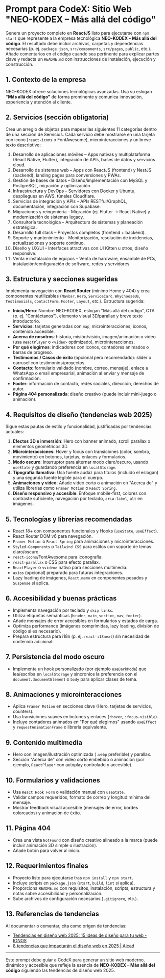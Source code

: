 # Prompt para CodeX: Sitio Web "NEO-KODEX – Más allá del código"

Genera un proyecto completo en **ReactJS** listo para ejecutarse con `npm start` que represente a la empresa tecnológica **NEO-KODEX – Más allá del código**. El resultado debe incluir archivos, carpetas y dependencias necesarias (p. ej. `package.json`, `src/components`, `src/pages`, `public`, etc.). Añade comentarios en el código cuando sea pertinente para explicar partes clave y redacta un `README.md` con instrucciones de instalación, ejecución y construcción.

## 1. Contexto de la empresa
NEO-KODEX ofrece soluciones tecnológicas avanzadas. Usa su eslogan **"Más allá del código"** de forma prominente y comunica innovación, experiencia y atención al cliente.

## 2. Servicios (sección obligatoria)
Crea un arreglo de objetos para mapear las siguientes 11 categorías dentro de una sección de Servicios. Cada servicio debe mostrarse en una tarjeta con icono (`react-icons` o FontAwesome), microinteracciones y un breve texto descriptivo:

1. Desarrollo de aplicaciones móviles – Apps nativas y multiplataforma (React Native, Flutter), integración de APIs, bases de datos y servicios cloud.
2. Desarrollo de sistemas web – Apps con ReactJS (frontend) y NestJS (backend), landing pages para conversiones y PWAs.
3. Gestión de bases de datos – Diseño/implementación con MySQL y PostgreSQL, migración y optimización.
4. Infraestructura y DevOps – Servidores con Docker y Ubuntu, despliegues en AWS, túneles Cloudflare.
5. Servicios de integración y APIs – APIs RESTful/GraphQL, documentación, integración con Supabase.
6. Migraciones y reingeniería – Migración (ej. Flutter → React Native) y modernización de sistemas legacy.
7. Consultoría tecnológica – Arquitectura de sistemas y planeación estratégica.
8. Desarrollo full stack – Proyectos completos (frontend + backend).
9. Soporte y mantenimiento – Monitorización, resolución de incidencias, actualizaciones y soporte continuo.
10. Diseño y UX/UI – Interfaces atractivas con UI Kitten u otros, diseño responsive.
11. Venta e instalación de equipos – Venta de hardware, ensamble de PCs, instalación/configuración de software, redes y servidores.

## 3. Estructura y secciones sugeridas
Implementa navegación con **React Router** (mínimo Home y 404) y crea componentes reutilizables (`Navbar`, `Hero`, `ServiceCard`, `WhyChooseUs`, `Testimonials`, `ContactForm`, `Footer`, `Layout`, etc.). Estructura sugerida:

- **Inicio/Hero**: Nombre NEO-KODEX, eslogan "Más allá del código", CTA (p. ej. "Contáctanos"), elemento visual 3D/parallax y breve texto introductorio.
- **Servicios**: tarjetas generadas con `map`, microinteracciones, iconos, contenido accesible.
- **Acerca de nosotros**: historia, misión/visión, imagen/animación o video (usa `ReactPlayer` o `<video>` optimizado), microinteracciones.
- **Por qué elegirnos**: indicadores con iconos, contadores animados o barras de progreso.
- **Testimonios / Casos de éxito** (opcional pero recomendado): slider o carrusel con testimonios/proyectos.
- **Contacto**: formulario validado (nombre, correo, mensaje), enlace a WhatsApp o email empresarial, animación al enviar y mensaje de confirmación.
- **Footer**: información de contacto, redes sociales, dirección, derechos de autor.
- **Página 404 personalizada**: diseño creativo (puede incluir mini-juego o animación).

## 4. Requisitos de diseño (tendencias web 2025)
Sigue estas pautas de estilo y funcionalidad, justificadas por tendencias actuales:

1. **Efectos 3D e inmersión**: Hero con banner animado, scroll parallax o elementos geométricos 3D.
2. **Microinteracciones**: Hover y focus con transiciones (color, sombra, movimiento) en botones, tarjetas, enlaces y formularios.
3. **Modo oscuro**: Interruptor para alternar modo claro/oscuro, usando `useState` y guardando preferencia en `localStorage`.
4. **Tipografía llamativa**: Usa fuente audaz para títulos (incluido el eslogan) y una segunda fuente legible para el cuerpo.
5. **Animaciones y video**: Añade video corto o animación en "Acerca de" y utiliza librerías como `Framer Motion` o `React Spring`.
6. **Diseño responsivo y accesible**: Enfoque mobile-first, colores con contraste suficiente, navegación por teclado, `aria-label`, `alt` en imágenes.

## 5. Tecnologías y librerías recomendadas
- React 18+ con componentes funcionales y Hooks (`useState`, `useEffect`).
- React Router DOM v6 para navegación.
- `Framer Motion` o `React Spring` para animaciones y microinteracciones.
- `Styled-Components` o `Tailwind CSS` para estilos con soporte de temas claro/oscuro.
- `react-icons`/FontAwesome para iconografía.
- `react-parallax` o CSS para efecto parallax.
- `ReactPlayer` o `<video>` nativo para secciones multimedia.
- `axios` (opcional) preparado para futuras integraciones.
- Lazy loading de imágenes, `React.memo` en componentes pesados y `Suspense` si aplica.

## 6. Accesibilidad y buenas prácticas
- Implementa navegación por teclado y `skip links`.
- Utiliza etiquetas semánticas (`header`, `main`, `section`, `nav`, `footer`).
- Añade mensajes de error accesibles en formularios y estados de carga.
- Optimiza performance (imágenes comprimidas, lazy loading, división de código si es necesario).
- Prepara estructura para i18n (p. ej. `react-i18next`) sin necesidad de contenido adicional.

## 7. Persistencia del modo oscuro
- Implementa un hook personalizado (por ejemplo `useDarkMode`) que lea/escriba en `localStorage` y sincronice la preferencia con el `document.documentElement` o `body` para aplicar clases de tema.

## 8. Animaciones y microinteracciones
- Aplica `Framer Motion` en secciones clave (Hero, tarjetas de servicios, counters).
- Usa transiciones suaves en botones y enlaces (`:hover`, `:focus-visible`).
- Incluye contadores animados en "Por qué elegirnos" usando `useEffect` y `requestAnimationFrame` o librería equivalente.

## 9. Contenido multimedia
- Hero con imagen/ilustración optimizada (`.webp` preferible) y parallax.
- Sección "Acerca de" con video corto embebido o animación (por ejemplo, `ReactPlayer` con autoplay controlado y accesible).

## 10. Formularios y validaciones
- Usa `React Hook Form` o validación manual con `useState`.
- Validar campos requeridos, formato de correo y longitud mínima del mensaje.
- Mostrar feedback visual accesible (mensajes de error, bordes coloreados) y animación de éxito.

## 11. Página 404
- Crea una vista `NotFound` con diseño creativo alineado a la marca (puede incluir animación 3D simple o ilustración).
- Añade botón para volver al inicio.

## 12. Requerimientos finales
- Proyecto listo para ejecutarse tras `npm install` y `npm start`.
- Incluye scripts en `package.json` (`start`, `build`, `lint` si aplica).
- Proporciona `README.md` con requisitos, instalación, scripts, estructura y notas sobre accesibilidad y personalización.
- Sube archivos de configuración necesarios (`.gitignore`, etc.).

## 13. Referencias de tendencias
Al documentar o comentar, cita como origen de tendencias:
- [Tendencias en diseño web 2025: 15 ideas de diseño para tu web - IONOS](https://www.ionos.com/es-us/digitalguide/paginas-web/diseno-web/tendencias-de-diseno-web/)
- [8 tendencias que impactarán el diseño web en 2025 | Aicad](https://www.aicad.es/8-tendencias-que-impactaran-el-diseno-web-en-2025)

---
Este prompt debe guiar a CodeX para generar un sitio web moderno, dinámico y accesible que refleje la esencia de **NEO-KODEX – Más allá del código** siguiendo las tendencias de diseño web 2025.
